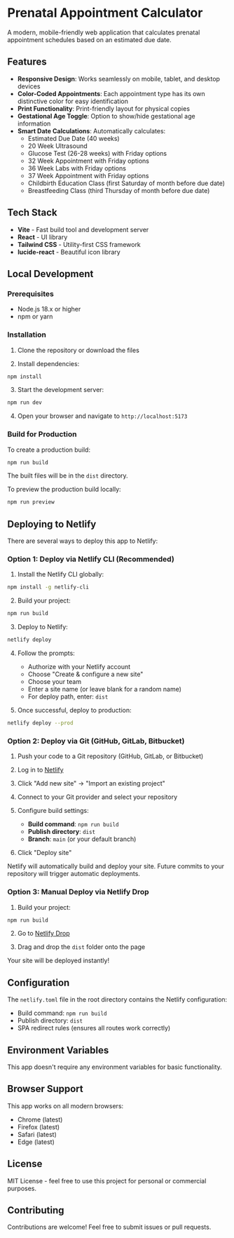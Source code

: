 # Prenatal Appointment Calculator

A modern, mobile-friendly web application that calculates prenatal appointment schedules based on an estimated due date.

## Features

- **Responsive Design**: Works seamlessly on mobile, tablet, and desktop devices
- **Color-Coded Appointments**: Each appointment type has its own distinctive color for easy identification
- **Print Functionality**: Print-friendly layout for physical copies
- **Gestational Age Toggle**: Option to show/hide gestational age information
- **Smart Date Calculations**: Automatically calculates:
  - Estimated Due Date (40 weeks)
  - 20 Week Ultrasound
  - Glucose Test (26-28 weeks) with Friday options
  - 32 Week Appointment with Friday options
  - 36 Week Labs with Friday options
  - 37 Week Appointment with Friday options
  - Childbirth Education Class (first Saturday of month before due date)
  - Breastfeeding Class (third Thursday of month before due date)

## Tech Stack

- **Vite** - Fast build tool and development server
- **React** - UI library
- **Tailwind CSS** - Utility-first CSS framework
- **lucide-react** - Beautiful icon library

## Local Development

### Prerequisites

- Node.js 18.x or higher
- npm or yarn

### Installation

1. Clone the repository or download the files

2. Install dependencies:
```bash
npm install
```

3. Start the development server:
```bash
npm run dev
```

4. Open your browser and navigate to `http://localhost:5173`

### Build for Production

To create a production build:

```bash
npm run build
```

The built files will be in the `dist` directory.

To preview the production build locally:

```bash
npm run preview
```

## Deploying to Netlify

There are several ways to deploy this app to Netlify:

### Option 1: Deploy via Netlify CLI (Recommended)

1. Install the Netlify CLI globally:
```bash
npm install -g netlify-cli
```

2. Build your project:
```bash
npm run build
```

3. Deploy to Netlify:
```bash
netlify deploy
```

4. Follow the prompts:
   - Authorize with your Netlify account
   - Choose "Create & configure a new site"
   - Choose your team
   - Enter a site name (or leave blank for a random name)
   - For deploy path, enter: `dist`

5. Once successful, deploy to production:
```bash
netlify deploy --prod
```

### Option 2: Deploy via Git (GitHub, GitLab, Bitbucket)

1. Push your code to a Git repository (GitHub, GitLab, or Bitbucket)

2. Log in to [Netlify](https://www.netlify.com/)

3. Click "Add new site" → "Import an existing project"

4. Connect to your Git provider and select your repository

5. Configure build settings:
   - **Build command**: `npm run build`
   - **Publish directory**: `dist`
   - **Branch**: `main` (or your default branch)

6. Click "Deploy site"

Netlify will automatically build and deploy your site. Future commits to your repository will trigger automatic deployments.

### Option 3: Manual Deploy via Netlify Drop

1. Build your project:
```bash
npm run build
```

2. Go to [Netlify Drop](https://app.netlify.com/drop)

3. Drag and drop the `dist` folder onto the page

Your site will be deployed instantly!

## Configuration

The `netlify.toml` file in the root directory contains the Netlify configuration:

- Build command: `npm run build`
- Publish directory: `dist`
- SPA redirect rules (ensures all routes work correctly)

## Environment Variables

This app doesn't require any environment variables for basic functionality.

## Browser Support

This app works on all modern browsers:
- Chrome (latest)
- Firefox (latest)
- Safari (latest)
- Edge (latest)

## License

MIT License - feel free to use this project for personal or commercial purposes.

## Contributing

Contributions are welcome! Feel free to submit issues or pull requests.
